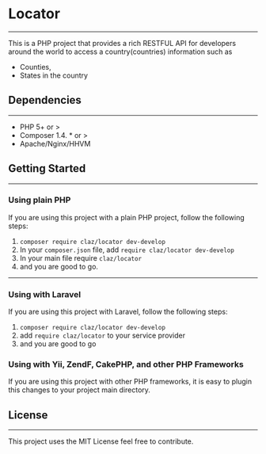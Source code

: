 # Locator
---
This is a PHP project that provides a rich RESTFUL API for developers around the world to access a country(countries) information such as 
* Counties, 
* States in the country 
 
## Dependencies
--- 
* PHP 5+ or >  
* Composer 1.4. * or > 
* Apache/Nginx/HHVM

## Getting Started 
---
### Using plain PHP
If you are using this project with a plain PHP project, follow the following steps:
1. `composer require claz/locator dev-develop` 
2. In your `composer.json` file, add `require claz/locator dev-develop` 
3. In your main file require `claz/locator` 
4. and you are good to go. 
 --- 
### Using with Laravel 
If you are using this project with Laravel, follow the following steps:
1. `composer require claz/locator dev-develop` 
2.  add `require claz/locator` to your service provider 
3.  and you are good to go

### Using with Yii, ZendF, CakePHP, and other PHP Frameworks 
If you are using this project with other PHP frameworks, it is easy to plugin this changes to your project main directory.

## License 
--- 
This project uses the MIT License feel free to contribute.





